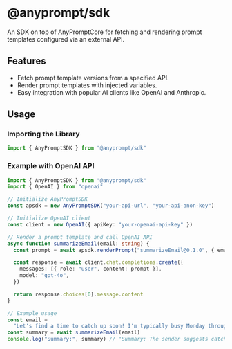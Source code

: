 # @anyprompt/sdk

An SDK on top of AnyPromptCore for fetching and rendering prompt templates configured via an external API.

## Features

- Fetch prompt template versions from a specified API.
- Render prompt templates with injected variables.
- Easy integration with popular AI clients like OpenAI and Anthropic.

## Usage

### Importing the Library

```typescript
import { AnyPromptSDK } from "@anyprompt/sdk"
```

### Example with OpenAI API

```typescript
import { AnyPromptSDK } from "@anyprompt/sdk"
import { OpenAI } from "openai"

// Initialize AnyPromptSDK
const apsdk = new AnyPromptSDK("your-api-url", "your-api-anon-key")

// Initialize OpenAI client
const client = new OpenAI({ apiKey: "your-openai-api-key" })

// Render a prompt template and call OpenAI API
async function summarizeEmail(email: string) {
  const prompt = await apsdk.renderPrompt("summarizeEmail@0.1.0", { email })

  const response = await client.chat.completions.create({
    messages: [{ role: "user", content: prompt }],
    model: "gpt-4o",
  })

  return response.choices[0].message.content
}

// Example usage
const email =
  "Let's find a time to catch up soon! I'm typically busy Monday through Thursday but free most any other day next week."
const summary = await summarizeEmail(email)
console.log("Summary:", summary) // "Summary: The sender suggests catching up next week on Friday, Saturday, or Sunday."
```
